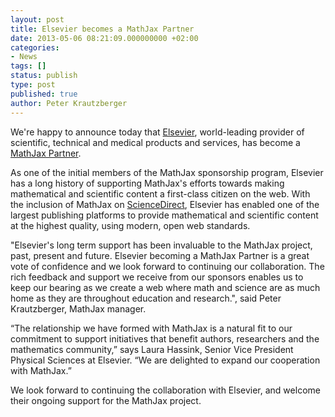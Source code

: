 ```yaml
---
layout: post
title: Elsevier becomes a MathJax Partner
date: 2013-05-06 08:21:09.000000000 +02:00
categories:
- News
tags: []
status: publish
type: post
published: true
author: Peter Krautzberger
---
```


We're happy to announce today that [Elsevier](http://www.elsevier.com), world-leading provider of scientific, technical and medical products and services, has become a [MathJax Partner](/#sponsors).

As one of the initial members of the MathJax sponsorship program, Elsevier has a long history of supporting MathJax's efforts towards making mathematical and scientific content a first-class citizen on the web. With the inclusion of MathJax on [ScienceDirect](http://www.sciencedirect.com/), Elsevier has enabled one of the largest publishing platforms to provide mathematical and scientific content at the highest quality, using modern, open web standards.

"Elsevier's long term support has been invaluable to the MathJax project, past, present and future. Elsevier becoming a MathJax Partner is a great vote of confidence and we look forward to continuing our collaboration. The rich feedback and support we receive from our sponsors enables us to keep our bearing as we create a web where math and science are as much home as they are throughout education and research.", said Peter Krautzberger, MathJax manager.

“The relationship we have formed with MathJax is a natural fit to our commitment to support initiatives that benefit authors, researchers and the mathematics community,” says Laura Hassink, Senior Vice President Physical Sciences at Elsevier. “We are delighted to expand our cooperation with MathJax.”

We look forward to continuing the collaboration with Elsevier, and welcome their ongoing support for the MathJax project.